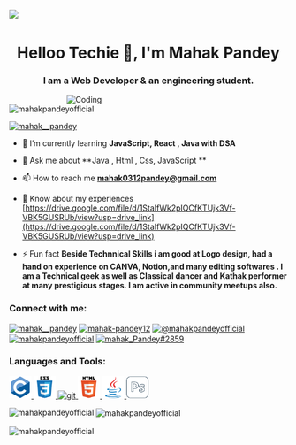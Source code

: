 ![](https://user-images.githubusercontent.com/18350557/176309783-0785949b-9127-417c-8b55-ab5a4333674e.gif)
----------------------------------------------------------------------------------------------------------------------------
<h1 align="center">Helloo Techie 👋, I'm Mahak Pandey</h1>
<h3 align="center">I am a Web Developer & an engineering student.</h3>

<img align="right" alt="Coding" width="400" src="https://user-images.githubusercontent.com/59734313/157189039-c09b3e38-9f42-42c0-ab54-14f1574190a7.gif">

<p align="left"> <img src="https://komarev.com/ghpvc/?username=mahakpandeyofficial&label=Profile%20views&color=0e75b6&style=flat" alt="mahakpandeyofficial" /> </p>

<p align="left"> <a href="https://twitter.com/mahak__pandey" target="blank"><img src="https://img.shields.io/twitter/follow/mahak__pandey?logo=twitter&style=for-the-badge" alt="mahak__pandey" /></a> </p>

- 🌱 I’m currently learning **JavaScript, React , Java with DSA**

- 💬 Ask me about **Java , Html , Css, JavaScript **

- 📫 How to reach me **mahak0312pandey@gmail.com**

- 📄 Know about my experiences [https://drive.google.com/file/d/1StaIfWk2pIQCfKTUjk3Vf-VBK5GUSRUb/view?usp=drive_link](https://drive.google.com/file/d/1StaIfWk2pIQCfKTUjk3Vf-VBK5GUSRUb/view?usp=drive_link)

- ⚡ Fun fact **Beside Technnical Skills i am good at Logo design, had a hand on experience on CANVA, Notion,and many editing softwares . I am a Technical geek as well as Classical dancer and Kathak performer at many prestigious stages. I am active in community meetups also.**

<h3 align="left">Connect with me:</h3>
<p align="left">
<a href="https://twitter.com/mahak__pandey" target="blank"><img align="center" src="https://raw.githubusercontent.com/rahuldkjain/github-profile-readme-generator/master/src/images/icons/Social/twitter.svg" alt="mahak__pandey" height="30" width="40" /></a>
<a href="https://linkedin.com/in/mahak-pandey12" target="blank"><img align="center" src="https://raw.githubusercontent.com/rahuldkjain/github-profile-readme-generator/master/src/images/icons/Social/linked-in-alt.svg" alt="mahak-pandey12" height="30" width="40" /></a>
<a href="https://hashnode.com/@mahakpandeyofficial" target="blank"><img align="center" src="https://raw.githubusercontent.com/rahuldkjain/github-profile-readme-generator/master/src/images/icons/Social/hashnode.svg" alt="@mahakpandeyofficial" height="30" width="40" /></a>
<a href="https://www.leetcode.com/mahakpandeyofficial" target="blank"><img align="center" src="https://raw.githubusercontent.com/rahuldkjain/github-profile-readme-generator/master/src/images/icons/Social/leet-code.svg" alt="mahakpandeyofficial" height="30" width="40" /></a>
<a href="https://discord.gg/mahak_Pandey#2859" target="blank"><img align="center" src="https://raw.githubusercontent.com/rahuldkjain/github-profile-readme-generator/master/src/images/icons/Social/discord.svg" alt="mahak_Pandey#2859" height="30" width="40" /></a>
</p>

<h3 align="left">Languages and Tools:</h3>
<p align="left"> <a href="https://www.cprogramming.com/" target="_blank" rel="noreferrer"> <img src="https://raw.githubusercontent.com/devicons/devicon/master/icons/c/c-original.svg" alt="c" width="40" height="40"/> </a> <a href="https://www.w3schools.com/css/" target="_blank" rel="noreferrer"> <img src="https://raw.githubusercontent.com/devicons/devicon/master/icons/css3/css3-original-wordmark.svg" alt="css3" width="40" height="40"/> </a> <a href="https://git-scm.com/" target="_blank" rel="noreferrer"> <img src="https://www.vectorlogo.zone/logos/git-scm/git-scm-icon.svg" alt="git" width="40" height="40"/> </a> <a href="https://www.w3.org/html/" target="_blank" rel="noreferrer"> <img src="https://raw.githubusercontent.com/devicons/devicon/master/icons/html5/html5-original-wordmark.svg" alt="html5" width="40" height="40"/> </a> <a href="https://www.java.com" target="_blank" rel="noreferrer"> <img src="https://raw.githubusercontent.com/devicons/devicon/master/icons/java/java-original.svg" alt="java" width="40" height="40"/> </a> <a href="https://www.photoshop.com/en" target="_blank" rel="noreferrer"> <img src="https://raw.githubusercontent.com/devicons/devicon/master/icons/photoshop/photoshop-line.svg" alt="photoshop" width="40" height="40"/> </a> </p>

<p><img align="left" src="https://github-readme-stats.vercel.app/api/top-langs?username=mahakpandeyofficial&show_icons=true&locale=en&layout=compact" alt="mahakpandeyofficial" /></p>

<p>&nbsp;<img align="center" src="https://github-readme-stats.vercel.app/api?username=mahakpandeyofficial&show_icons=true&locale=en" alt="mahakpandeyofficial" /></p>

<p><img align="center" src="https://github-readme-streak-stats.herokuapp.com/?user=mahakpandeyofficial&" alt="mahakpandeyofficial" /></p>
